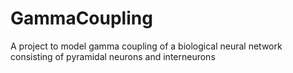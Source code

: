 # GammaCoupling
A project to model gamma coupling of a biological neural network consisting of pyramidal neurons and interneurons
